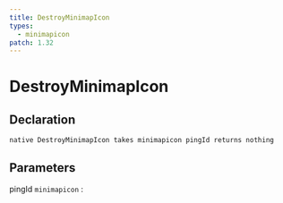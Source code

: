 ```yaml
---
title: DestroyMinimapIcon
types:
  - minimapicon
patch: 1.32
---
```


# DestroyMinimapIcon

## Declaration

```jass
native DestroyMinimapIcon takes minimapicon pingId returns nothing
```

## Parameters
pingId `minimapicon`
: 
